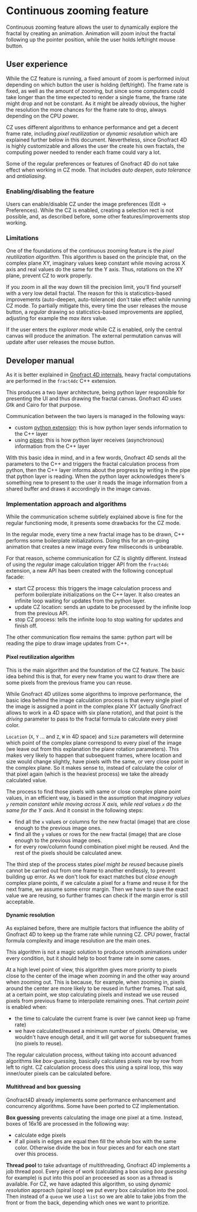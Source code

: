 # Continuous zooming feature

Continuous zooming feature allows the user to dynamically explore the fractal by creating an animation. Animation will zoom in/out the fractal following up the pointer position, while the user holds left/right mouse button.

## User experience

While the CZ feature is running, a fixed amount of zoom is performed in/out depending on which button the user is holding (left/right). The frame rate is fixed, as well as the amount of zooming, but since some computers could take longer than the time expected to render a single frame, the frame rate might drop and not be constant. As it might be already obvious, the higher the resolution the more chances for the frame rate to drop, always depending on the CPU power.

CZ uses different algorithms to enhance performance and get a decent frame rate, including _pixel reutilization_ or _dynamic resolution_ which are explained further below in this document. Nevertheless, since Gnofract 4D is highly customizable and allows the user the create his own fractals, the computing power needed to render each frame could vary a lot.

Some of the regular preferences or features of Gnofract 4D do not take effect when working in CZ mode. That includes _auto deepen_, _auto tolerance_ and _antialiasing_.

### Enabling/disabling the feature

Users can enable/disable CZ under the image preferences (Edit -> Preferences).
While the CZ is enabled, creating a selection rect is not possible, and, as described before, some other features/improvements stop working.

### Limitations

One of the foundations of the continuous zooming feature is the _pixel reutilization algorithm_. This algorithm is based on the principle that, on the complex plane XY, imaginary values keep constant while moving across X axis and real values do the same for the Y axis. Thus, rotations on the XY plane, prevent CZ to work properly.

If you zoom in all the way down till the precision limit, you'll find yourself with a very low detail fractal. The reason for this is staticstics-based improvements (auto-deepen, auto-tolerance) don't take effect while running CZ mode. To partially mitigate this, every time the user releases the mouse button, a _regular_ drawing so staticstics-based improvements are applied, adjusting for example the _max iters_ value.

If the user enters the _explorer mode_ while CZ is enabled, only the central canvas will produce the animation. The external permutation canvas will update after user releases the mouse button.

## Developer manual

As it is better explained in [Gnofract 4D internals](https://fract4d.github.io/gnofract4d/manual/index.html#gnofract-4d-internals), heavy fractal computations are performed in the `fract4dc` C++ extension.

This produces a two layer architecture, being python layer responsible for presenting the UI and thus drawing the fractal canvas. Gnofract 4D uses Gtk and Cairo for that purpose.

Communication between the two layers is managed in the following ways:
- custom [python extension](https://docs.python.org/3/extending/extending.html): this is how python layer sends information to the C++ layer
- using [pipes](https://docs.python.org/3/library/os.html#os.pipe): this is how python layer receives (asynchronous) information from the C++ layer

With this basic idea in mind, and in a few words, Gnofract 4D sends all the parameters to the C++ and triggers the fractal calculation process from python, then the C++ layer informs about the progress by writing in the pipe that python layer is reading. When the python layer acknowledges there's something new to present to the user it reads the image information from a shared buffer and draws it accordingly in the image canvas.
### Implementation approach and algorithms

While the communication scheme subtlely explained above is fine for the regular functioning mode, it presents some drawbacks for the CZ mode.

In the regular mode, every time a new fractal image has to be drawn, C++ performs some boilerplate initializations. Doing this for an on-going animation that creates a new image every few miliseconds is unbearable.

For that reason, scheme communication for CZ is slightly different. Instead of using the _regular_ image calculation trigger API from the `fract4dc` extension, a new API has been created with the following conceptual facade:
- start CZ process: this triggers the image calculation process and perform boilerplate initializations on the C++ layer. It also creates an infinite loop waiting for updates from the python layer.
- update CZ location: sends an update to be processed by the infinite loop from the previous API.
- stop CZ process: tells the infinite loop to stop waiting for updates and finish off.

The other communication flow remains the same: python part will be reading the pipe to draw image updates from C++.
#### Pixel reutilization algorithm

This is the main algorithm and the foundation of the CZ feature.
The basic idea behind this is that, for every new frame you want to draw there are some pixels from the previous frame you can reuse.

While Gnofract 4D utilizes some algorithms to improve performance, the basic idea behind the image calculation process is that every single pixel of the image is assigned a point in the complex plane XY (actually Gnofract allows to work in a 4D space with six plane rotation), and that point is the _driving_ parameter to pass to the fractal formula to calculate every pixel color.

`Location` (`X`, `Y` ... and `Z`, `W` in 4D space) and `Size` parameters will determine which point of the complex plane correspond to every pixel of the image (we leave out from this explanation the plane rotation parameters). This makes very likely to happen that subsequent frames, where location and size would change slightly, have pixels with the same, or very close point in the complex plane. So it makes sense to, instead of calculate the color of that pixel again (which is the heaviest process) we take the already calculated value.

The process to find those pixels with same or close complex plane point values, in an efficient way, is based in the assumption that _imaginary values `y` remain constant while moving across X axis, while real values `x` do the same for the Y axis_. And it consist in the following steps:
- find all the `x` values or columns for the new fractal (image) that are close enough to the previous image ones.
- find all the `y` values or rows for the new fractal (image) that are close enough to the previous image ones.
- for every row/column found combination pixel might be reused. And the rest of the pixels should be calculated anew.

The third step of the process states _pixel might be reused_ because pixels cannot be carried out from one frame to another endlessly, to prevent building up error. As we don't look for exact matches but _close enough_ complex plane points, if we calculate a pixel for a frame and reuse it for the next frame, we assume some error margin. Then we have to save the exact value we are reusing, so further frames can check if the margin error is still acceptable.

#### Dynamic resolution

As explained before, there are multiple factors that influence the ability of Gnofract 4D to keep up the frame rate while running CZ. CPU power, fractal formula complexity and image resolution are the main ones.

This algorithm is not a magic solution to produce smooth animations under every condition, but it should help to boot frame rate in some cases.

At a high level point of view, this algorithm gives more priority to pixels close to the center of the image when zooming in and the other way around when zooming out. This is because, for example, when zooming in, pixels around the center are more likely to be reused in further frames. That said, at a certain point, we stop calculating pixels and instead we use reused pixels from previous frame to interpolate remaining ones.
That _certain point_ is enabled when:
- the time to calculate the current frame is over (we cannot keep up frame rate)
- we have calculated/reused a minimum number of pixels. Otherwise, we wouldn't have enough detail, and it will get worse for subsequent frames (no pixels to reuse).

The regular calculation process, without taking into account advanced algorithms like _box-guessing_, basically calculates pixels row by row from left to right.
CZ calculation process does this using a spiral loop, this way inner/outer pixels can be calculated before.

#### Multithread and box guessing

Gnofract4D already implements some performance enhancement and concurrency algorithms.
Some have been ported to CZ implementation.

**Box guessing** prevents calculating the image one pixel at a time. Instead, boxes of 16x16 are processed in the following way:
- calculate edge pixels
- if all pixels in edges are equal then fill the whole box with the same color. Otherwise divide the box in four pieces and for each one start over this process.

**Thread pool** to take advantage of multithreading, Gnofract 4D implements a job thread pool. Every piece of work (calculating a box using _box guessing_ for example) is put into this pool an proceesed as soon as a thread is available.
For CZ, we have adapted this algorithm, so using _dynamic resolution_ approach (spiral loop) we put every box calculation into the pool. Then instead of a `queue` we use a `list` so we are able to take jobs from the front or from the back, depending which ones we want to prioritize.
